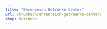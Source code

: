 ```yaml
---
title: "Ehrenreich Getränke Center"
url: /krumbach/ehrenreich-getraenke-center/
shop: Getränke
---
```

